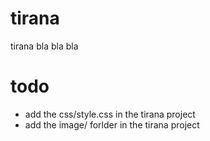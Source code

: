 # tirana
tirana bla bla bla

# todo

- add the css/style.css in the tirana project
- add the image/ forlder in the tirana project
